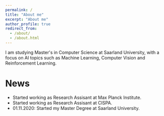 ```yaml
---
permalink: /
title: "About me"
excerpt: "About me"
author_profile: true
redirect_from: 
  - /about/
  - /about.html
---
```


I am studying Master's in Computer Science at Saarland University, with a focus on AI topics such as Machine Learning, Computer Vision and Reinforcement Learning.  

News
======
- Started working as Research Assisant at Max Planck Institute. 
- Started working as Research Assisant at CISPA. 
- 01.11.2020: Started my Master Degree at Saarland University.

